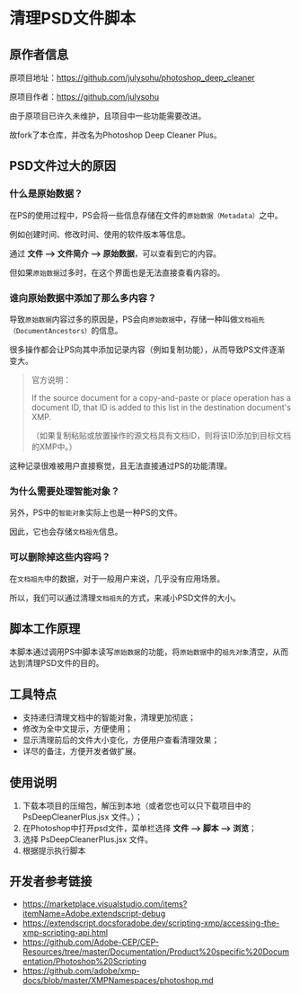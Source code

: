 # 清理PSD文件脚本

## 原作者信息
原项目地址：https://github.com/julysohu/photoshop_deep_cleaner

原项目作者：https://github.com/julysohu

由于原项目已许久未维护，且项目中一些功能需要改进。

故fork了本仓库，并改名为Photoshop Deep Cleaner Plus。

## PSD文件过大的原因

### 什么是原始数据？
在PS的使用过程中，PS会将一些信息存储在文件的`原始数据（Metadata）`之中。

例如创建时间、修改时间、使用的软件版本等信息。

通过 **文件 --> 文件简介 --> 原始数据**，可以查看到它的内容。

但如果`原始数据`过多时，在这个界面也是无法直接查看内容的。

### 谁向原始数据中添加了那么多内容？

导致`原始数据`内容过多的原因是，PS会向`原始数据`中，存储一种叫做`文档祖先（DocumentAncestors）`的信息。

很多操作都会让PS向其中添加记录内容（例如复制功能），从而导致PS文件逐渐变大。

> 官方说明：
> 
> If the source document for a copy-and-paste or place operation has a document ID, that ID is added to this list in the destination document's XMP.
> 
> （如果复制粘贴或放置操作的源文档具有文档ID，则将该ID添加到目标文档的XMP中。）

这种记录很难被用户直接察觉，且无法直接通过PS的功能清理。

### 为什么需要处理智能对象？

另外，PS中的`智能对象`实际上也是一种PS的文件。

因此，它也会存储`文档祖先`信息。

### 可以删除掉这些内容吗？

在`文档祖先`中的数据，对于一般用户来说，几乎没有应用场景。

所以，我们可以通过清理`文档祖先`的方式，来减小PSD文件的大小。

## 脚本工作原理

本脚本通过调用PS中脚本读写`原始数据`的功能，将`原始数据`中的`祖先对象`清空，从而达到清理PSD文件的目的。

## 工具特点

- 支持递归清理文档中的智能对象，清理更加彻底；
- 修改为全中文提示，方便使用；
- 显示清理前后的文件大小变化，方便用户查看清理效果；
- 详尽的备注，方便开发者做扩展。

## 使用说明

1. 下载本项目的压缩包，解压到本地（或者您也可以只下载项目中的 PsDeepCleanerPlus.jsx 文件。）；
2. 在Photoshop中打开psd文件，菜单栏选择 **文件 --> 脚本 --> 浏览**；
3. 选择 PsDeepCleanerPlus.jsx 文件。
4. 根据提示执行脚本

## 开发者参考链接

- https://marketplace.visualstudio.com/items?itemName=Adobe.extendscript-debug
- https://extendscript.docsforadobe.dev/scripting-xmp/accessing-the-xmp-scripting-api.html
- https://github.com/Adobe-CEP/CEP-Resources/tree/master/Documentation/Product%20specific%20Documentation/Photoshop%20Scripting
- https://github.com/adobe/xmp-docs/blob/master/XMPNamespaces/photoshop.md
